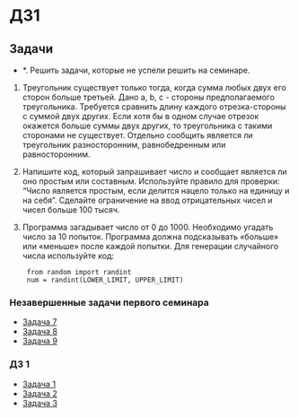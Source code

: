 # ДЗ1

## Задачи

- *. Решить задачи, которые не успели решить на семинаре.

1. Треугольник существует только тогда, когда сумма любых двух его сторон больше третьей. Дано a, b, c - стороны предполагаемого треугольника. Требуется сравнить длину каждого отрезка-стороны с суммой двух других. Если хотя бы в одном случае отрезок окажется больше суммы двух других, то треугольника с такими сторонами не существует. Отдельно сообщить является ли треугольник разносторонним, равнобедренным или равносторонним.

2. Напишите код, который запрашивает число и сообщает является ли оно простым или составным. Используйте правило для проверки: “Число является простым, если делится нацело только на единицу и на себя”. Сделайте ограничение на ввод отрицательных чисел и чисел больше 100 тысяч.

3. Программа загадывает число от 0 до 1000. Необходимо угадать число за 10 попыток. Программа
должна подсказывать «больше» или «меньше» после каждой попытки. Для генерации случайного
числа используйте код:

        from random import randint
        num = randint(LOWER_LIMIT, UPPER_LIMIT)

### Незавершенные задачи первого семинара

- [Задача 7](https://github.com/Let0Pda/Python_next/blob/main/Seminars/Seminar1/task007.py)
- [Задача 8](https://github.com/Let0Pda/Python_next/blob/main/Seminars/Seminar1/task008.py)
- [Задача 9](https://github.com/Let0Pda/Python_next/blob/main/Seminars/Seminar1/task009.py)

### ДЗ 1

- [Задача 1](https://github.com/Let0Pda/Python_next/blob/main/Homework/DZ1/DZ1_01.py)
- [Задача 2](https://github.com/Let0Pda/Python_next/blob/main/Homework/DZ1/DZ1_02.py)
- [Задача 3](https://github.com/Let0Pda/Python_next/blob/main/Homework/DZ1/DZ1_03.py)
